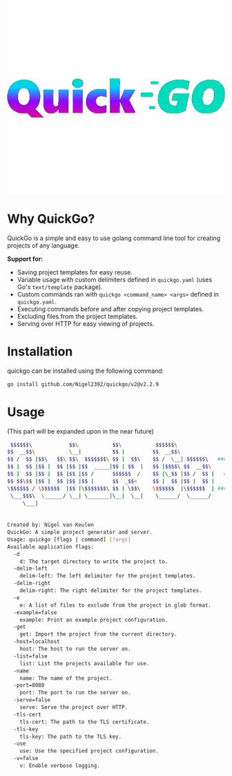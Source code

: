 <center>
    <img src="https://github.com/Nigel2392/quickgo/blob/main/v2/_templates/static/quickgo.png?raw=true" alt="QuickGo Logo"/>
</center>

# Why QuickGo?

QuickGo is a simple and easy to use golang command line tool for creating projects of any language.

**Support for:**

- Saving project templates for easy reuse.
- Variable usage with custom delimiters defined in `quickgo.yaml` (uses Go's `text/template` package).
- Custom commands ran with `quickgo <command_name> <args>` defined in `quickgo.yaml`.
- Executing commands before and after copying project templates.
- Excluding files from the project templates.
- Serving over HTTP for easy viewing of projects.

# Installation

quickgo can be installed using the following command:

```bash
go install github.com/Nigel2392/quickgo/v2@v2.2.9
```

# Usage

(This part will be expanded upon in the near future)

```bash
 $$$$$$\            $$\           $$\           $$$$$$\
$$  __$$\           \__|          $$ |         $$  __$$\
$$ /  $$ |$$\   $$\ $$\  $$$$$$$\ $$ |  $$\    $$ /  \__| $$$$$$\   ####
$$ |  $$ |$$ |  $$ |$$ |$$  _____|$$ | $$  |   $$ |$$$$\ $$  __$$\
$$ |  $$ |$$ |  $$ |$$ |$$ /      $$$$$$  /    $$ |\_$$ |$$ /  $$ |   ######
$$ $$\$$ |$$ |  $$ |$$ |$$ |      $$  _$$<     $$ |  $$ |$$ |  $$ |
\$$$$$$ / \$$$$$$  |$$ |\$$$$$$$\ $$ | \$$\    \$$$$$$  |\$$$$$$  | #####
 \___$$$\  \______/ \__| \_______|\__|  \__|    \______/  \______/
     \___|


Created by: Nigel van Keulen
QuickGo: A simple project generator and server.
Usage: quickgo [flags | command] [?args]
Available application flags:
  -d
    d: The target directory to write the project to.
  -delim-left
    delim-left: The left delimiter for the project templates.
  -delim-right
    delim-right: The right delimiter for the project templates.
  -e
    e: A list of files to exclude from the project in glob format.
  -example=false
    example: Print an example project configuration.
  -get
    get: Import the project from the current directory.
  -host=localhost
    host: The host to run the server on.
  -list=false
    list: List the projects available for use.
  -name
    name: The name of the project.
  -port=8080
    port: The port to run the server on.
  -serve=false
    serve: Serve the project over HTTP.
  -tls-cert
    tls-cert: The path to the TLS certificate.
  -tls-key
    tls-key: The path to the TLS key.
  -use
    use: Use the specified project configuration.
  -v=false
    v: Enable verbose logging.
```
